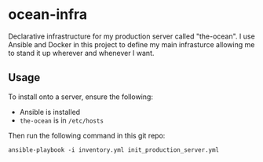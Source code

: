 # ocean-infra

Declarative infrastructure for my production server called "the-ocean". I use Ansible and Docker in this project to define my main infrasturce allowing me to stand it up wherever and whenever I want.

## Usage

To install onto a server, ensure the following:
- Ansible is installed
- `the-ocean` is in `/etc/hosts`

Then run the following command in this git repo:
```
ansible-playbook -i inventory.yml init_production_server.yml
```
